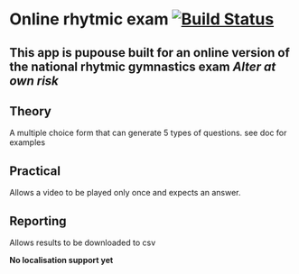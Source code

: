 # Online rhytmic exam [![Build Status](https://travis-ci.com/AltusN/rhytmic_exam.svg?branch=master)](https://travis-ci.com/AltusN/rhytmic_exam)

**This app is pupouse built for an online version of the national rhytmic gymnastics exam**
*Alter at own risk*
---
## Theory
A multiple choice form that can generate 5 types of questions. see doc for examples

## Practical
Allows a video to be played only once and expects an answer.

## Reporting
Allows results to be downloaded to csv

**No localisation support yet**
